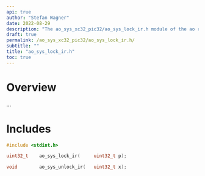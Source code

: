 ```yaml
---
api: true
author: "Stefan Wagner"
date: 2022-08-29
description: "The ao_sys_xc32_pic32/ao_sys_lock_ir.h module of the ao real-time operating system."
draft: true
permalink: /ao_sys_xc32_pic32/ao_sys_lock_ir.h/ 
subtitle: ""
title: "ao_sys_lock_ir.h"
toc: true
---
```


# Overview

...

# Includes

```c
#include <stdint.h>

uint32_t    ao_sys_lock_ir(     uint32_t p);

void        ao_sys_unlock_ir(   uint32_t x);

```
